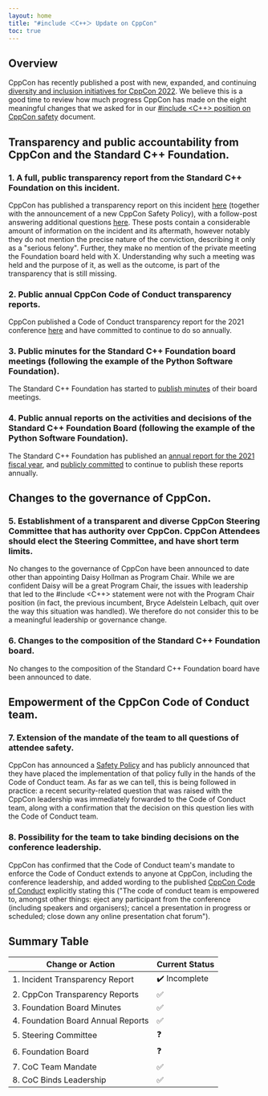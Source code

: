 ```yaml
---
layout: home
title: "#include ＜C++＞ Update on CppCon"
toc: true
---
```


## Overview

CppCon has recently published a post with new, expanded, and continuing [diversity and inclusion initiatives for CppCon 2022](https://cppcon.org/diversity-2022/). We believe this is a good time to review how much progress CppCon has made on the eight meaningful changes that we asked for in our [#include <C++> position on CppCon safety](https://www.includecpp.org/posts/communication-cppcon/) document.


## Transparency and public accountability from CppCon and the Standard C++ Foundation.

### 1. A full, public transparency report from the Standard C++ Foundation on this incident.

CppCon has published a transparency report on this incident [here](https://cppcon.org/announcing-cppcon-safety-policy/) (together with the announcement of a new CppCon Safety Policy), with a follow-post answering additional questions [here](https://cppcon.org/answering-your-questions-about-our-case-transparency-report-and-safety-policy/). These posts contain a considerable amount of information on the incident and its aftermath, however notably they do not mention the precise nature of the conviction, describing it only as a "serious felony". Further, they make no mention of the private meeting the Foundation board held with X. Understanding why such a meeting was held and the purpose of it, as well as the outcome, is part of the transparency that is still missing.

### 2. Public annual CppCon Code of Conduct transparency reports.

CppCon published a Code of Conduct transparency report for the 2021 conference [here](https://cppcon.org/cppcon-2021-transparency-report/) and have committed to continue to do so annually.

### 3. Public minutes for the Standard C++ Foundation board meetings (following the example of the Python Software Foundation).

The Standard C++ Foundation has started to [publish minutes](https://isocpp.org/about/board-meeting-minutes) of their board meetings.

### 4. Public annual reports on the activities and decisions of the Standard C++ Foundation Board (following the example of the Python Software Foundation).

The Standard C++ Foundation has published an [annual report for the 2021 fiscal year](https://isocpp.org/blog/2022/03/standard-cpp-foundation-annual-report-for-fiscal-year-2021), and [publicly committed](https://isocpp.org/about/annual-reports) to continue to publish these reports annually.

## Changes to the governance of CppCon.

### 5. Establishment of a transparent and diverse CppCon Steering Committee that has authority over CppCon. CppCon Attendees should elect the Steering Committee, and have short term limits.

No changes to the governance of CppCon have been announced to date other than appointing Daisy Hollman as Program Chair. While we are confident Daisy will be a great Program Chair, the issues with leadership that led to the #include <C++> statement were not with the Program Chair position (in fact, the previous incumbent, Bryce Adelstein Lelbach, quit over the way this situation was handled). We therefore do not consider this to be a meaningful leadership or governance change.

### 6. Changes to the composition of the Standard C++ Foundation board.

No changes to the composition of the Standard C++ Foundation board have been announced to date.

## Empowerment of the CppCon Code of Conduct team.

### 7. Extension of the mandate of the team to all questions of attendee safety.

CppCon has announced a [Safety Policy](https://cppcon.org/safetypolicy/) and has publicly announced that they have placed the implementation of that policy fully in the hands of the Code of Conduct team. As far as we can tell, this is being followed in practice: a recent security-related question that was raised with the CppCon leadership was immediately forwarded to the Code of Conduct team, along with a confirmation that the decision on this question lies with the Code of Conduct team.

### 8. Possibility for the team to take binding decisions on the conference leadership.

CppCon has confirmed that the Code of Conduct team's mandate to enforce the Code of Conduct extends to anyone at CppCon, including the conference leadership, and added wording to the published [CppCon Code of Conduct](https://github.com/CppCon/CppConCodeOfConduct/blob/master/code_of_conduct.md) explicitly stating this ("The code of conduct team is empowered to, amongst other things: eject any participant from the conference (including speakers and organisers); cancel a presentation in progress or scheduled; close down any online presentation chat forum").

## Summary Table

| Change or Action                   | Current Status                |
|------------------------------------|-------------------------------|
| 1. Incident Transparency Report    | :heavy_check_mark: Incomplete |
| 2. CppCon Transparency Reports     | :white_check_mark:            |
| 3. Foundation Board Minutes        | :white_check_mark:            | 
| 4. Foundation Board Annual Reports | :white_check_mark:            | 
| 5. Steering Committee              | :question:                    | 
| 6. Foundation Board                | :question:                    | 
| 7. CoC Team Mandate                | :white_check_mark:            | 
| 8. CoC Binds Leadership            | :white_check_mark:            | 

